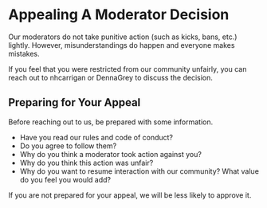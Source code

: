 # Appealing A Moderator Decision

Our moderators do not take punitive action (such as kicks, bans, etc.) lightly. However, misunderstandings do happen and everyone makes mistakes.

If you feel that you were restricted from our community unfairly, you can reach out to nhcarrigan or DennaGrey to discuss the decision.

## Preparing for Your Appeal

Before reaching out to us, be prepared with some information.

- Have you read our rules and code of conduct?
- Do you agree to follow them?
- Why do you think a moderator took action against you?
- Why do you think this action was unfair?
- Why do you want to resume interaction with our community? What value do you feel you would add?

If you are not prepared for your appeal, we will be less likely to approve it.
